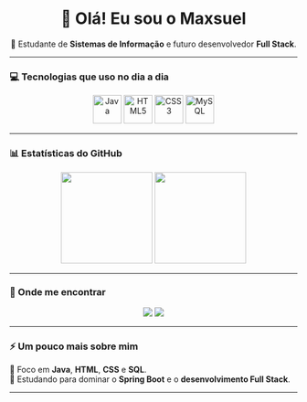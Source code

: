 <h1 align="center">👋 Olá! Eu sou o Maxsuel</h1>

<p align="center">
  🚀 Estudante de <b>Sistemas de Informação</b> e futuro desenvolvedor <b>Full Stack</b>.<br>
</p>

---

### 💻 Tecnologias que uso no dia a dia
<p align="center">
  <img src="https://cdn.jsdelivr.net/gh/devicons/devicon/icons/java/java-original.svg" width="50px" alt="Java"/>
  <img src="https://cdn.jsdelivr.net/gh/devicons/devicon/icons/html5/html5-original.svg" width="50px" alt="HTML5"/>
  <img src="https://cdn.jsdelivr.net/gh/devicons/devicon/icons/css3/css3-original.svg" width="50px" alt="CSS3"/>
  <img src="https://cdn.jsdelivr.net/gh/devicons/devicon/icons/mysql/mysql-original.svg" width="50px" alt="MySQL"/>
</p>

---

### 📊 Estatísticas do GitHub
<div align="center">
  <img height="160em" src="https://github-readme-stats.vercel.app/api?username=Maxsuel&show_icons=true&theme=tokyonight&hide_border=true" />
  <img height="160em" src="https://github-readme-stats.vercel.app/api/top-langs/?username=Maxsuel&layout=compact&theme=tokyonight&hide_border=true" />
</div>

---

### 🔗 Onde me encontrar
<p align="center">
  <a href="mailto:maxsuel.lima@dcx.ufpb.br"><img src="https://img.shields.io/badge/Gmail-D14836?style=for-the-badge&logo=gmail&logoColor=white"></a>
  <a href="https://www.instagram.com/_maxsueel/" target="_blank"><img src="https://img.shields.io/badge/Instagram-E4405F?style=for-the-badge&logo=instagram&logoColor=white"></a>
</p>

---

### ⚡ Um pouco mais sobre mim 
🎯 Foco em **Java**, **HTML**, **CSS** e **SQL**.  
🧠 Estudando para dominar o **Spring Boot** e o **desenvolvimento Full Stack**.  


---
